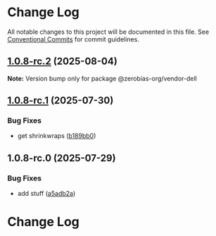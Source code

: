 # Change Log

All notable changes to this project will be documented in this file.
See [Conventional Commits](https://conventionalcommits.org) for commit guidelines.

## [1.0.8-rc.2](https://github.com/zerobias-org/vendor/compare/@zerobias-org/vendor-dell@1.0.8-rc.1...@zerobias-org/vendor-dell@1.0.8-rc.2) (2025-08-04)

**Note:** Version bump only for package @zerobias-org/vendor-dell





## [1.0.8-rc.1](https://github.com/zerobias-org/vendor/compare/@zerobias-org/vendor-dell@1.0.8-rc.0...@zerobias-org/vendor-dell@1.0.8-rc.1) (2025-07-30)


### Bug Fixes

* get shrinkwraps ([b189bb0](https://github.com/zerobias-org/vendor/commit/b189bb0cf53ad66427530ccc0eab7824527942d3))





## 1.0.8-rc.0 (2025-07-29)


### Bug Fixes

* add stuff ([a5adb2a](https://github.com/zerobias-org/vendor/commit/a5adb2aecd0670c42e9077affecb6a047bf30fc6))





# Change Log
